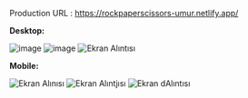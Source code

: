 Production URL : https://rockpaperscissors-umur.netlify.app/

**Desktop:**

![image](https://user-images.githubusercontent.com/74820307/142057936-557d5df5-5365-4a65-a653-34e75d5ac5a8.png)
![image](https://user-images.githubusercontent.com/74820307/142057982-1b729ea4-1d76-4002-b583-02b1ca7eb66b.png)
![Ekran Alıntısı](https://user-images.githubusercontent.com/74820307/144042405-743cecbe-7cc5-4b20-b34f-a0e28b36dbc6.PNG)

**Mobile:**

![Ekran Alınısı](https://user-images.githubusercontent.com/74820307/144077757-a8627b4e-db61-4205-bcb2-216b29696c21.PNG)
![Ekran Alıntjısı](https://user-images.githubusercontent.com/74820307/144077770-3e369326-f403-4ff9-b66e-d08c49631c70.PNG)
![Ekran dAlıntısı](https://user-images.githubusercontent.com/74820307/144077799-687a4fa5-49ac-4394-8ba0-318f7701eddc.PNG)

